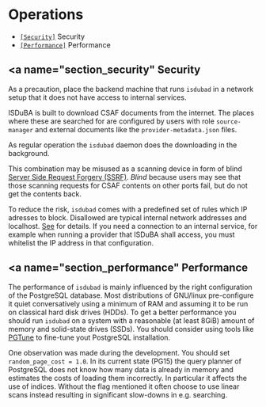 <!--
 This file is Free Software under the Apache-2.0 License
 without warranty, see README.md and LICENSES/Apache-2.0.txt for details.

 SPDX-License-Identifier: Apache-2.0

 SPDX-FileCopyrightText: 2024 German Federal Office for Information Security (BSI) <https://www.bsi.bund.de>
 Software-Engineering: 2024 Intevation GmbH <https://intevation.de>
-->

# Operations

- [`[Security]`](#section_security) Security
- [`[Performance]`](#section_performance) Performance

## <a name="section_security"</a> Security

As a precaution, place the backend machine that runs `isdubad`
in a network setup that it does not have access to internal services.

ISDuBA is built to download CSAF documents from the internet.
The places where these are searched for are configured by users
with role `source-manager` and external documents like the
`provider-metadata.json` files.

As regular operation the `isdubad` daemon does the downloading
in the background.

This combination may be misused as a scanning device in form of blind
[Server Side Request Forgery (SSRF)](https://owasp.org/www-community/attacks/Server_Side_Request_Forgery).
_Blind_ because users may see that those scanning requests for CSAF contents
on other ports fail, but do not get the contents back.

To reduce the risk, `isdubad` comes with a predefined set of rules which
IP adresses to block. Disallowed are typical internal network addresses
and localhost.  [See](./isdubad-config.md#section_general) for details.
If you need a connection to an internal service, for example when
running a provider that ISDuBA shall access,
you must whitelist the IP address in that configuration.

## <a name="section_performance"</a> Performance

The performance of `isdubad` is mainly influenced by the right
configuration of the PostgreSQL database. Most distributions of GNU/linux
pre-configure it quiet conversatively using a minimum of RAM and assuming
it to be run on classical hard disk drives (HDDs).
To get a better performance you should run `isdubad` on a system with
a reasonable (at least 8GiB) amount of memory and solid-state drives (SSDs).
You should consider using tools like [PGTune](https://pgtune.leopard.in.ua/)
to fine-tune yout PostgreSQL installation.

One observation was made during the development. You
should set `random_page_cost = 1.0`. In its current state (PG15) the
query planner of PostgreSQL does not know how many data is already in
memory and estimates the costs of loading them incorrectly.
In particular it affects the use of indices. Without the flag mentioned
it often choose to use linear scans instead resulting in significant
slow-downs in e.g. searching.
